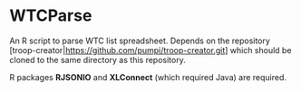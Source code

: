 # WTCParse

An R script to parse WTC list spreadsheet. 
Depends on the repository [troop-creator|https://github.com/pumpi/troop-creator.git] 
which should be cloned to the same directory as this repository.

R packages **RJSONIO** and **XLConnect** (which required Java) are required.
